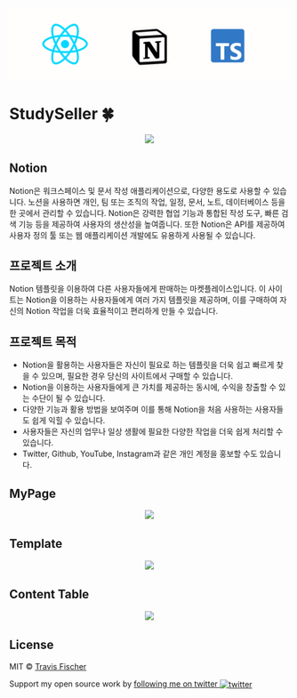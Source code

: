 <p align="center">
  <img alt="React Notion X" src="https://raw.githubusercontent.com/NotionX/react-notion-x/master/media/notion-ts.png" width="689">
</p>


# StudySeller 🍀
<p align="center">
  <img src="!https://github.com/jhuee/StudySeller-Front/assets/84782877/b7dccc11-9196-45d2-a274-dded2faadb65">
</p>

## Notion

Notion은 워크스페이스 및 문서 작성 애플리케이션으로, 다양한 용도로 사용할 수 있습니다. 
노션을 사용하면 개인, 팀 또는 조직의 작업, 일정, 문서, 노트, 데이터베이스 등을 한 곳에서 관리할 수 있습니다. 
Notion은 강력한 협업 기능과 통합된 작성 도구, 빠른 검색 기능 등을 제공하여 사용자의 생산성을 높여줍니다. 
또한 Notion은 API를 제공하여 사용자 정의 툴 또는 웹 애플리케이션 개발에도 유용하게 사용될 수 있습니다.

## 프로젝트 소개

Notion 템플릿을 이용하여 다른 사용자들에게 판매하는 마켓플레이스입니다. 
이 사이트는 Notion을 이용하는 사용자들에게 여러 가지 템플릿을 제공하며, 이를 구매하여 자신의 Notion 작업을 더욱 효율적이고 편리하게 만들 수 있습니다.

## 프로젝트 목적

- Notion을 활용하는 사용자들은 자신이 필요로 하는 템플릿을 더욱 쉽고 빠르게 찾을 수 있으며, 필요한 경우 당신의 사이트에서 구매할 수 있습니다.
- Notion을 이용하는 사용자들에게 큰 가치를 제공하는 동시에, 수익을 창출할 수 있는 수단이 될 수 있습니다.
- 다양한 기능과 활용 방법을 보여주며 이를 통해 Notion을 처음 사용하는 사용자들도 쉽게 익힐 수 있습니다. 
- 사용자들은 자신의 업무나 일상 생활에 필요한 다양한 작업을 더욱 쉽게 처리할 수 있습니다.
- Twitter, Github, YouTube, Instagram과 같은 개인 계정을 홍보할 수도 있습니다. 

 
## MyPage

<p align = "center">
<img src="https://user-images.githubusercontent.com/84782877/236503683-f2d297a0-4402-4c48-9ae7-179228af048b.png">
</p>

## Template

<p  align = "center">
<img src="https://user-images.githubusercontent.com/84782877/236503992-d280185b-1e25-4e58-b802-9cb5fe1cb813.png">
</p>

## Content Table

<p  align = "center">
 <img src = "https://user-images.githubusercontent.com/84782877/236504234-1743b81d-57aa-4491-8fbb-d52ba4255c5d.png">
</p>


## License

MIT © [Travis Fischer](https://transitivebullsh.it)

Support my open source work by <a href="https://twitter.com/transitive_bs">following me on twitter <img src="https://storage.googleapis.com/saasify-assets/twitter-logo.svg" alt="twitter" height="24px" align="center"></a>

